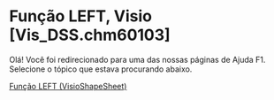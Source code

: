 
# Função LEFT, Visio [Vis_DSS.chm60103]

Olá! Você foi redirecionado para uma das nossas páginas de Ajuda F1. Selecione o tópico que estava procurando abaixo.

[Função LEFT (VisioShapeSheet)](http://msdn.microsoft.com/library/0c2f6e06-b772-2006-ec7b-8695d097f146%28Office.15%29.aspx)
